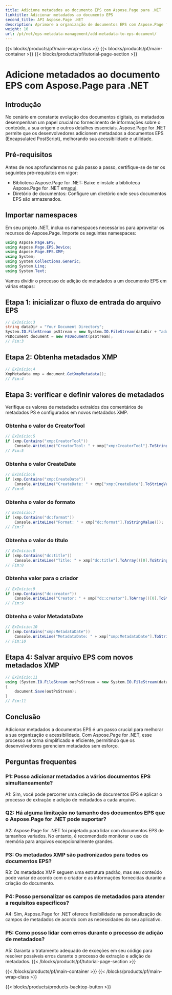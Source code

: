 ```yaml
---
title: Adicione metadados ao documento EPS com Aspose.Page para .NET
linktitle: Adicionar metadados ao documento EPS
second_title: API Aspose.Page .NET
description: Aprimore a organização de documentos EPS com Aspose.Page for .NET. Adicione metadados sem esforço para melhorar a acessibilidade e a recuperação de informações.
weight: 10
url: /pt/net/eps-metadata-management/add-metadata-to-eps-document/
---
```


{{< blocks/products/pf/main-wrap-class >}}
{{< blocks/products/pf/main-container >}}
{{< blocks/products/pf/tutorial-page-section >}}

# Adicione metadados ao documento EPS com Aspose.Page para .NET

## Introdução

No cenário em constante evolução dos documentos digitais, os metadados desempenham um papel crucial no fornecimento de informações sobre o conteúdo, a sua origem e outros detalhes essenciais. Aspose.Page for .NET permite que os desenvolvedores adicionem metadados a documentos EPS (Encapsulated PostScript), melhorando sua acessibilidade e utilidade.

## Pré-requisitos

Antes de nos aprofundarmos no guia passo a passo, certifique-se de ter os seguintes pré-requisitos em vigor:

-  Biblioteca Aspose.Page for .NET: Baixe e instale a biblioteca Aspose.Page for .NET em[aqui](https://releases.aspose.com/page/net/).
- Diretório de documentos: Configure um diretório onde seus documentos EPS são armazenados.

## Importar namespaces

Em seu projeto .NET, inclua os namespaces necessários para aproveitar os recursos do Aspose.Page. Importe os seguintes namespaces:

```csharp
using Aspose.Page.EPS;
using Aspose.Page.EPS.Device;
using Aspose.Page.EPS.XMP;
using System;
using System.Collections.Generic;
using System.Linq;
using System.Text;
```

Vamos dividir o processo de adição de metadados a um documento EPS em várias etapas:

## Etapa 1: inicializar o fluxo de entrada do arquivo EPS

```csharp
// ExInício:3
string dataDir = "Your Document Directory";
System.IO.FileStream psStream = new System.IO.FileStream(dataDir + "add_input.eps", System.IO.FileMode.Open, System.IO.FileAccess.Read);
PsDocument document = new PsDocument(psStream);
// Fim:3
```

## Etapa 2: Obtenha metadados XMP

```csharp
// ExInício:4
XmpMetadata xmp = document.GetXmpMetadata();
// Fim:4
```

## Etapa 3: verificar e definir valores de metadados

Verifique os valores de metadados extraídos dos comentários de metadados PS e configurados em novos metadados XMP.

### Obtenha o valor do CreatorTool

```csharp
// ExInício:5
if (xmp.Contains("xmp:CreatorTool"))
    Console.WriteLine("CreatorTool: " + xmp["xmp:CreatorTool"].ToStringValue());
// Fim:5
```

### Obtenha o valor CreateDate

```csharp
// ExInício:6
if (xmp.Contains("xmp:CreateDate"))
    Console.WriteLine("CreateDate: " + xmp["xmp:CreateDate"].ToStringValue());
// Fim:6
```

### Obtenha o valor do formato

```csharp
// ExInício:7
if (xmp.Contains("dc:format"))
    Console.WriteLine("Format: " + xmp["dc:format"].ToStringValue());
// Fim:7
```

### Obtenha o valor do título

```csharp
// ExInício:8
if (xmp.Contains("dc:title"))
    Console.WriteLine("Title: " + xmp["dc:title"].ToArray()[0].ToStringValue());
// Fim:8
```

### Obtenha valor para o criador

```csharp
// ExInício:9
if (xmp.Contains("dc:creator"))
    Console.WriteLine("Creator: " + xmp["dc:creator"].ToArray()[0].ToStringValue());
// Fim:9
```

### Obtenha o valor MetadataDate

```csharp
// ExInício:10
if (xmp.Contains("xmp:MetadataDate"))
    Console.WriteLine("MetadataDate: " + xmp["xmp:MetadataDate"].ToStringValue());
// Fim:10
```

## Etapa 4: Salvar arquivo EPS com novos metadados XMP

```csharp
// ExInício:11
using (System.IO.FileStream outPsStream = new System.IO.FileStream(dataDir + "add_output.eps", System.IO.FileMode.Create, System.IO.FileAccess.Write))
{
    document.Save(outPsStream);
}
// Fim:11
```

## Conclusão

Adicionar metadados a documentos EPS é um passo crucial para melhorar a sua organização e acessibilidade. Com Aspose.Page for .NET, esse processo se torna simplificado e eficiente, permitindo que os desenvolvedores gerenciem metadados sem esforço.

## Perguntas frequentes

### P1: Posso adicionar metadados a vários documentos EPS simultaneamente?

A1: Sim, você pode percorrer uma coleção de documentos EPS e aplicar o processo de extração e adição de metadados a cada arquivo.

### Q2: Há alguma limitação no tamanho dos documentos EPS que o Aspose.Page for .NET pode suportar?

A2: Aspose.Page for .NET foi projetado para lidar com documentos EPS de tamanhos variados. No entanto, é recomendado monitorar o uso de memória para arquivos excepcionalmente grandes.

### P3: Os metadados XMP são padronizados para todos os documentos EPS?

R3: Os metadados XMP seguem uma estrutura padrão, mas seu conteúdo pode variar de acordo com o criador e as informações fornecidas durante a criação do documento.

### P4: Posso personalizar os campos de metadados para atender a requisitos específicos?

A4: Sim, Aspose.Page for .NET oferece flexibilidade na personalização de campos de metadados de acordo com as necessidades do seu aplicativo.

### P5: Como posso lidar com erros durante o processo de adição de metadados?

A5: Garanta o tratamento adequado de exceções em seu código para resolver possíveis erros durante o processo de extração e adição de metadados.
{{< /blocks/products/pf/tutorial-page-section >}}

{{< /blocks/products/pf/main-container >}}
{{< /blocks/products/pf/main-wrap-class >}}

{{< blocks/products/products-backtop-button >}}
